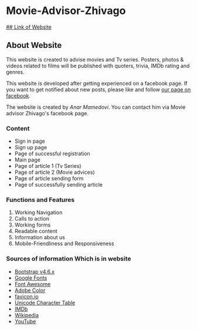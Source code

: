 # Movie-Advisor-Zhivago

[## Link of Website](https://pandaloop-anar.github.io/Movie-Advisor-Zhivago/)
## About Website
This website is created to advise movies and Tv series. Posters, photos & videos
related to films will be published with quoters, trivia, IMDb rating and genres.


This website is developed after getting experienced on a facebook page.
If you want to get notified about new posts, please like and follow [our page on facebook](https://www.facebook.com/Movie-advisor-Zhivago-106438127825697/?ref=page_internal). 

The website is created by *Anar Mamedovi*.
You can contact him via Movie advisor Zhivago's facebook page. 

### Content
- Sign in page
- Sign up page
- Page of successful registration
- Main page
- Page of article 1 (Tv Series)
- Page of article 2 (Movie advices)
- Page of article sending form
- Page of successfully sending article

###  Functions and Features
1. Working Navigation
2. Calls to action
3. Working forms
4. Readable content
5. Information about us
6. Mobile-Friendliness and Responsiveness

### Sources of information Which is in website
- [Bootstrap v4.6.x](https://getbootstrap.com/docs/4.6/getting-started/introduction/)
- [Google Fonts](https://fonts.google.com/)
- [Font Awesome](https://fontawesome.com/icons?d=gallery&p=1&m=free)
- [Adobe Color](https://color.adobe.com/create/color-wheel)
- [favicon.io](https://favicon.io/)
- [Unicode Character Table](https://unicode-table.com/en/)
- [IMDb](https://www.imdb.com/?ref_=nv_home)
- [Wikipedia](https://en.wikipedia.org/wiki/Main_Page)
- [YouTube](https://www.youtube.com/)

